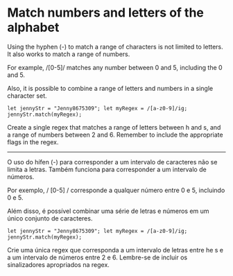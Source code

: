 # Match numbers and letters of the alphabet

Using the hyphen (-) to match a range of characters is not limited to letters. It also works to match a range of numbers.

For example, /[0-5]/ matches any number between 0 and 5, including the 0 and 5.

Also, it is possible to combine a range of letters and numbers in a single character set.

`let jennyStr = "Jenny8675309";
let myRegex = /[a-z0-9]/ig;
jennyStr.match(myRegex);`

Create a single regex that matches a range of letters between h and s, and a range of numbers between 2 and 6. Remember to include the appropriate flags in the regex.

---

O uso do hífen (-) para corresponder a um intervalo de caracteres não se limita a letras. Também funciona para corresponder a um intervalo de números.

Por exemplo, / [0-5] / corresponde a qualquer número entre 0 e 5, incluindo 0 e 5.

Além disso, é possível combinar uma série de letras e números em um único conjunto de caracteres.

`let jennyStr = "Jenny8675309";
let myRegex = /[a-z0-9]/ig;
jennyStr.match(myRegex);`

Crie uma única regex que corresponda a um intervalo de letras entre he s e a um intervalo de números entre 2 e 6. Lembre-se de incluir os sinalizadores apropriados na regex.